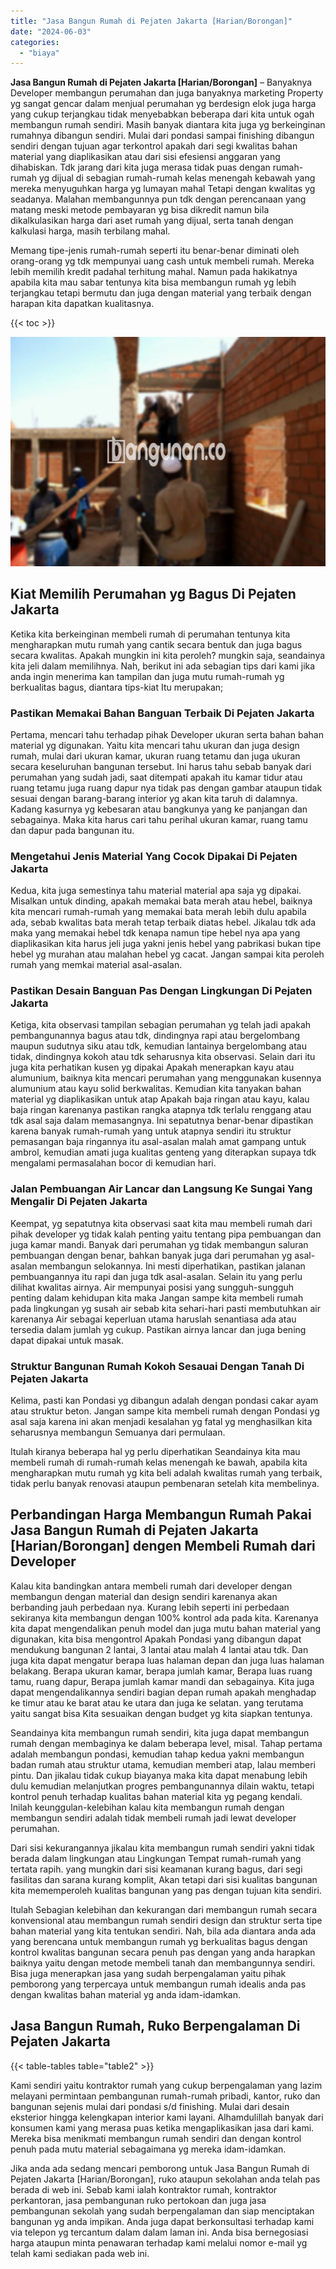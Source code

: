 ```yaml
---
title: "Jasa Bangun Rumah di Pejaten Jakarta [Harian/Borongan]"
date: "2024-06-03"
categories: 
  - "biaya"
---
```


**Jasa Bangun Rumah di Pejaten Jakarta \[Harian/Borongan\]** – Banyaknya Developer membangun perumahan dan juga banyaknya marketing Property yg sangat gencar dalam menjual perumahan yg berdesign elok juga harga yang cukup terjangkau tidak menyebabkan beberapa dari kita untuk ogah membangun rumah sendiri. Masih banyak diantara kita juga yg berkeinginan rumahnya dibangun sendiri. Mulai dari pondasi sampai finishing dibangun sendiri dengan tujuan agar terkontrol apakah dari segi kwalitas bahan material yang diaplikasikan atau dari sisi efesiensi anggaran yang dihabiskan. Tdk jarang dari kita juga merasa tidak puas dengan rumah-rumah yg dijual di sebagian rumah-rumah kelas menengah kebawah yang mereka menyuguhkan harga yg lumayan mahal Tetapi dengan kwalitas yg seadanya. Malahan membangunnya pun tdk dengan perencanaan yang matang meski metode pembayaran yg bisa dikredit namun bila dikalkulasikan harga dari aset rumah yang dijual, serta tanah dengan kalkulasi harga, masih terbilang mahal.

Memang tipe-jenis rumah-rumah seperti itu benar-benar diminati oleh orang-orang yg tdk mempunyai uang cash untuk membeli rumah. Mereka lebih memilih kredit padahal terhitung mahal. Namun pada hakikatnya apabila kita mau sabar tentunya kita bisa membangun rumah yg lebih terjangkau tetapi bermutu dan juga dengan material yang terbaik dengan harapan kita dapatkan kualitasnya.

{{< toc >}}

![Jasa Bangun Rumah di Pejaten Jakarta [Harian/Borongan]](/images/borong-bangunan-36.png)

## Kiat Memilih Perumahan yg Bagus Di Pejaten Jakarta

Ketika kita berkeinginan membeli rumah di perumahan tentunya kita mengharapkan mutu rumah yang cantik secara bentuk dan juga bagus secara kwalitas. Apakah mungkin ini kita peroleh? mungkin saja, seandainya kita jeli dalam memilihnya. Nah, berikut ini ada sebagian tips dari kami jika anda ingin menerima kan tampilan dan juga mutu rumah-rumah yg berkualitas bagus, diantara tips-kiat Itu merupakan;

### Pastikan Memakai Bahan Banguan Terbaik Di Pejaten Jakarta

Pertama, mencari tahu terhadap pihak Developer ukuran serta bahan bahan material yg digunakan. Yaitu kita mencari tahu ukuran dan juga design rumah, mulai dari ukuran kamar, ukuran ruang tetamu dan juga ukuran secara keseluruhan bangunan tersebut. Ini harus tahu sebab banyak dari perumahan yang sudah jadi, saat ditempati apakah itu kamar tidur atau ruang tetamu juga ruang dapur nya tidak pas dengan gambar ataupun tidak sesuai dengan barang-barang interior yg akan kita taruh di dalamnya. Kadang kasurnya yg kebesaran atau bangkunya yang ke panjangan dan sebagainya. Maka kita harus cari tahu perihal ukuran kamar, ruang tamu dan dapur pada bangunan itu.

### Mengetahui Jenis Material Yang Cocok Dipakai Di Pejaten Jakarta

Kedua, kita juga semestinya tahu material material apa saja yg dipakai. Misalkan untuk dinding, apakah memakai bata merah atau hebel, baiknya kita mencari rumah-rumah yang memakai bata merah lebih dulu apabila ada, sebab kwalitas bata merah tetap terbaik diatas hebel. Jikalau tdk ada maka yang memakai hebel tdk kenapa namun tipe hebel nya apa yang diaplikasikan kita harus jeli juga yakni jenis hebel yang pabrikasi bukan tipe hebel yg murahan atau malahan hebel yg cacat. Jangan sampai kita peroleh rumah yang memkai material asal-asalan.

### Pastikan Desain Banguan Pas Dengan Lingkungan Di Pejaten Jakarta

Ketiga, kita observasi tampilan sebagian perumahan yg telah jadi apakah pembangunannya bagus atau tdk, dindingnya rapi atau bergelombang maupun sudutnya siku atau tdk, kemudian lantainya bergelombang atau tidak, dindingnya kokoh atau tdk seharusnya kita observasi. Selain dari itu juga kita perhatikan kusen yg dipakai Apakah menerapkan kayu atau alumunium, baiknya kita mencari perumahan yang menggunakan kusennya alumunium atau kayu solid berkwalitas. Kemudian kita tanyakan bahan material yg diaplikasikan untuk atap Apakah baja ringan atau kayu, kalau baja ringan karenanya pastikan rangka atapnya tdk terlalu renggang atau tdk asal saja dalam memasangnya. Ini sepatutnya benar-benar dipastikan karena banyak rumah-rumah yang untuk atapnya sendiri itu struktur pemasangan baja ringannya itu asal-asalan malah amat gampang untuk ambrol, kemudian amati juga kualitas genteng yang diterapkan supaya tdk mengalami permasalahan bocor di kemudian hari.

### Jalan Pembuangan Air Lancar dan Langsung Ke Sungai Yang Mengalir Di Pejaten Jakarta

Keempat, yg sepatutnya kita observasi saat kita mau membeli rumah dari pihak developer yg tidak kalah penting yaitu tentang pipa pembuangan dan juga kamar mandi. Banyak dari perumahan yg tidak membangun saluran pembuangan dengan benar, bahkan banyak juga dari perumahan yg asal-asalan membangun selokannya. Ini mesti diperhatikan, pastikan jalanan pembuangannya itu rapi dan juga tdk asal-asalan. Selain itu yang perlu dilihat kwalitas airnya. Air mempunyai posisi yang sungguh-sungguh penting dalam kehidupan kita maka Jangan sampe kita membeli rumah pada lingkungan yg susah air sebab kita sehari-hari pasti membutuhkan air karenanya Air sebagai keperluan utama haruslah senantiasa ada atau tersedia dalam jumlah yg cukup. Pastikan airnya lancar dan juga bening dapat dipakai untuk masak.

### Struktur Bangunan Rumah Kokoh Sesauai Dengan Tanah Di Pejaten Jakarta

Kelima, pasti kan Pondasi yg dibangun adalah dengan pondasi cakar ayam atau struktur beton. Jangan sampe kita membeli rumah dengan Pondasi yg asal saja karena ini akan menjadi kesalahan yg fatal yg menghasilkan kita seharusnya membangun Semuanya dari permulaan.

Itulah kiranya beberapa hal yg perlu diperhatikan Seandainya kita mau membeli rumah di rumah-rumah kelas menengah ke bawah, apabila kita mengharapkan mutu rumah yg kita beli adalah kwalitas rumah yang terbaik, tidak perlu banyak renovasi ataupun pembenaran setelah kita membelinya.

## Perbandingan Harga Membangun Rumah Pakai Jasa Bangun Rumah di Pejaten Jakarta \[Harian/Borongan\] dengen Membeli Rumah dari Developer

Kalau kita bandingkan antara membeli rumah dari developer dengan membangun dengan material dan design sendiri karenanya akan berbanding jauh perbedaan nya. Kurang lebih seperti ini perbedaan sekiranya kita membangun dengan 100% kontrol ada pada kita. Karenanya kita dapat mengendalikan penuh model dan juga mutu bahan material yang digunakan, kita bisa mengontrol Apakah Pondasi yang dibangun dapat mendukung bangunan 2 lantai, 3 lantai atau malah 4 lantai atau tdk. Dan juga kita dapat mengatur berapa luas halaman depan dan juga luas halaman belakang. Berapa ukuran kamar, berapa jumlah kamar, Berapa luas ruang tamu, ruang dapur, Berapa jumlah kamar mandi dan sebagainya. Kita juga dapat mengendalikannya sendiri bagian depan rumah apakah menghadap ke timur atau ke barat atau ke utara dan juga ke selatan. yang terutama yaitu sangat bisa Kita sesuaikan dengan budget yg kita siapkan tentunya.

Seandainya kita membangun rumah sendiri, kita juga dapat membangun rumah dengan membaginya ke dalam beberapa level, misal. Tahap pertama adalah membangun pondasi, kemudian tahap kedua yakni membangun badan rumah atau struktur utama, kemudian memberi atap, lalau memberi pintu. Dan jikalau tidak cukup biayanya maka kita dapat menabung lebih dulu kemudian melanjutkan progres pembangunannya dilain waktu, tetapi kontrol penuh terhadap kualitas bahan material kita yg pegang kendali. Inilah keunggulan-kelebihan kalau kita membangun rumah dengan membangun sendiri adalah tidak membeli rumah jadi lewat developer perumahan.

Dari sisi kekurangannya jikalau kita membangun rumah sendiri yakni tidak berada dalam lingkungan atau Lingkungan Tempat rumah-rumah yang tertata rapih. yang mungkin dari sisi keamanan kurang bagus, dari segi fasilitas dan sarana kurang komplit, Akan tetapi dari sisi kualitas bangunan kita mememperoleh kualitas bangunan yang pas dengan tujuan kita sendiri.

Itulah Sebagian kelebihan dan kekurangan dari membangun rumah secara konvensional atau membangun rumah sendiri design dan struktur serta tipe bahan material yang kita tentukan sendiri. Nah, bila ada diantara anda ada yang berencana untuk membangun rumah yg berkualitas bagus dengan kontrol kwalitas bangunan secara penuh pas dengan yang anda harapkan baiknya yaitu dengan metode membeli tanah dan membangunnya sendiri. Bisa juga menerapkan jasa yang sudah berpengalaman yaitu pihak pemborong yang terpercaya untuk membangun rumah idealis anda pas dengan kwalitas bahan material yg anda idam-idamkan.

## Jasa Bangun Rumah, Ruko Berpengalaman Di Pejaten Jakarta

{{< table-tables table="table2" >}}

Kami sendiri yaitu kontraktor rumah yang cukup berpengalaman yang lazim melayani permintaan pembangunan rumah-rumah pribadi, kantor, ruko dan bangunan sejenis mulai dari pondasi s/d finishing. Mulai dari desain eksterior hingga kelengkapan interior kami layani. Alhamdulillah banyak dari konsumen kami yang merasa puas ketika mengaplikasikan jasa dari kami. Mereka bisa menikmati membangun rumah sendiri dan dengan kontrol penuh pada mutu material sebagaimana yg mereka idam-idamkan.

Jika anda ada sedang mencari pemborong untuk Jasa Bangun Rumah di Pejaten Jakarta \[Harian/Borongan\], ruko ataupun sekolahan anda telah pas berada di web ini. Sebab kami ialah kontraktor rumah, kontraktor perkantoran, jasa pembangunan ruko pertokoan dan juga jasa pembangunan sekolah yang sudah berpengalaman dan siap menciptakan bangunan yg anda impikan. Anda juga dapat berkonsultasi terhadap kami via telepon yg tercantum dalam dalam laman ini. Anda bisa bernegosiasi harga ataupun minta penawaran terhadap kami melalui nomor e-mail yg telah kami sediakan pada web ini.
